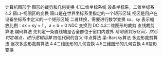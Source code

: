 计算机图形学
	图形的裁剪和几何变换
		4.1二维坐标系统
			设备坐标系，二维坐标系
		4.2 窗口-视图区的变换
			窗口是在世界坐标系里指定的一个矩形区域
			视区是用户在设备坐标系中定义的一个矩形区域
				二者转换，需要进行数学变换
				sx、sy 表示缩放比例：sx = sy = 1 ，a = b = 0
				NDC 变换到 DC
		4.3二维图形的裁剪
			直线裁剪算法
				编码算法
					先判定一条直线端是否全部位于窗口内或外
						*给地图划分区间，然后判定端点，进行逻辑运算*
					四位代码的含义
				中点算法
				梁-Barsky算法
			多边形裁剪算法
				逐次多边形裁剪算法
		4.4二维图形的几何变换
		4.5三维图形的几何变换
		4.6投影变换
		